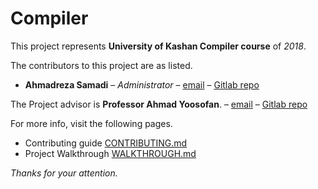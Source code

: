 # Compiler

This project represents **University of Kashan Compiler course** of *2018*.

The contributors to this project are as listed.

* **Ahmadreza Samadi** – *Administrator* – [email](mailto:Ahmadreza.smdi@gmail.com) – [Gitlab repo](@ahmadreza.smdi)

The Project advisor is **Professor Ahmad Yoosofan**. – [email](yoosofan@kashanu.ac.ir) – [Gitlab repo](@usofan)

For more info, visit the following pages.
* Contributing guide [CONTRIBUTING.md](CONTRIBUTING.md)
* Project Walkthrough [WALKTHROUGH.md](WALKTHROUGH.md)

*Thanks for your attention.*
